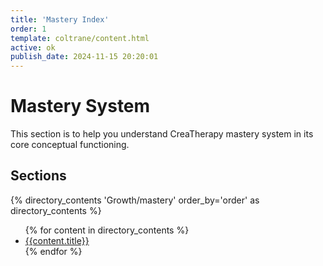 ```yaml
---
title: 'Mastery Index'
order: 1
template: coltrane/content.html
active: ok
publish_date: 2024-11-15 20:20:01
---
```

# Mastery System

This section is to help you understand CreaTherapy mastery system in its core conceptual functioning.

## Sections
{% directory_contents 'Growth/mastery' order_by='order' as directory_contents %}
<ul>
{% for content in directory_contents %}
    <li><a href="/{{content.slug}}/">{{content.title}}</a></li>
    {% endfor %}
</ul>
